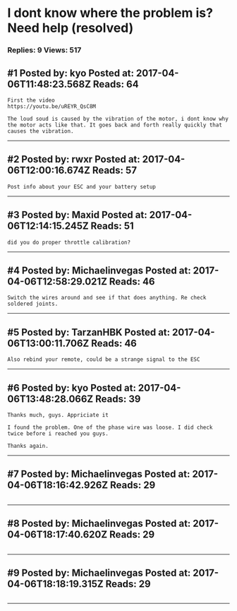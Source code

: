 # I dont know where the problem is? Need help (resolved)

### Replies: 9 Views: 517

## \#1 Posted by: kyo Posted at: 2017-04-06T11:48:23.568Z Reads: 64

```
First the video
https://youtu.be/uREYR_QsC8M

The loud soud is caused by the vibration of the motor, i dont know why the motor acts like that. It goes back and forth really quickly that causes the vibration.
```

---
## \#2 Posted by: rwxr Posted at: 2017-04-06T12:00:16.674Z Reads: 57

```
Post info about your ESC and your battery setup
```

---
## \#3 Posted by: Maxid Posted at: 2017-04-06T12:14:15.245Z Reads: 51

```
did you do proper throttle calibration?
```

---
## \#4 Posted by: Michaelinvegas Posted at: 2017-04-06T12:58:29.021Z Reads: 46

```
Switch the wires around and see if that does anything. Re check soldered joints.
```

---
## \#5 Posted by: TarzanHBK Posted at: 2017-04-06T13:00:11.706Z Reads: 46

```
Also rebind your remote, could be a strange signal to the ESC
```

---
## \#6 Posted by: kyo Posted at: 2017-04-06T13:48:28.066Z Reads: 39

```
Thanks much, guys. Appriciate it

I found the problem. One of the phase wire was loose. I did check twice before i reached you guys. 

Thanks again.
```

---
## \#7 Posted by: Michaelinvegas Posted at: 2017-04-06T18:16:42.926Z Reads: 29

```

```

---
## \#8 Posted by: Michaelinvegas Posted at: 2017-04-06T18:17:40.620Z Reads: 29

```

```

---
## \#9 Posted by: Michaelinvegas Posted at: 2017-04-06T18:18:19.315Z Reads: 29

```

```

---
